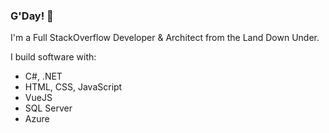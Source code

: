 ### G'Day! 👋

<!--
**jsnelders/jsnelders** is a ✨ _special_ ✨ repository because its `README.md` (this file) appears on your GitHub profile, with nearly 2 and a half decades in the industry.

Here are some ideas to get you started:

- 🔭 I’m currently working on ...
- 🌱 I’m currently learning ...
- 👯 I’m looking to collaborate on ...
- 🤔 I’m looking for help with ...
- 💬 Ask me about ...
- 📫 How to reach me: ...
- 😄 Pronouns: ...
- ⚡ Fun fact: ...
-->

I'm a Full StackOverflow Developer & Architect from the Land Down Under.

I build software with:

- C#, .NET
- HTML, CSS, JavaScript
- VueJS
- SQL Server
- Azure
